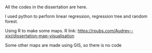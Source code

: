 All the codes in the dissertation are here. 

I used python to perform linear regression, regression tree and random forest. 

Using R to make some maps. R link: https://rpubs.com/Audrey--xixi/dissertation-map-visualisation

Some other maps are made using GIS, so there is no code
